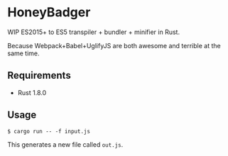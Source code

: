 # HoneyBadger

WIP ES2015+ to ES5 transpiler + bundler + minifier in Rust.

Because Webpack+Babel+UglifyJS are both awesome and terrible at the same time.

## Requirements

- Rust 1.8.0

## Usage

```
$ cargo run -- -f input.js
```
This generates a new file called `out.js`.
